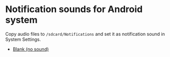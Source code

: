 Notification sounds for Android system
======================================

Copy audio files to `/sdcard/Notifications` and set it as notification sound in System Settings.

- [Blank (no sound)](./Blank.wav)
